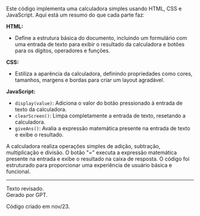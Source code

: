 Este código implementa uma calculadora simples usando HTML, CSS e JavaScript. Aqui está um resumo do que cada parte faz:

**HTML:**
- Define a estrutura básica do documento, incluindo um formulário com uma entrada de texto para exibir o resultado da calculadora e botões para os dígitos, operadores e funções.

**CSS:**
- Estiliza a aparência da calculadora, definindo propriedades como cores, tamanhos, margens e bordas para criar um layout agradável.

**JavaScript:**
- `display(value)`: Adiciona o valor do botão pressionado à entrada de texto da calculadora.
- `clearScreen()`: Limpa completamente a entrada de texto, resetando a calculadora.
- `giveAns()`: Avalia a expressão matemática presente na entrada de texto e exibe o resultado.

A calculadora realiza operações simples de adição, subtração, multiplicação e divisão. O botão "=" executa a expressão matemática presente na entrada e exibe o resultado na caixa de resposta. O código foi estruturado para proporcionar uma experiência de usuário básica e funcional.
________________________
Texto revisado. <br>
Gerado por GPT.

Código criado em nov/23.